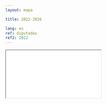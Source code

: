 ```yaml
---
layout: mapa

title: 2022-2026

lang: es
ref: diputados
ref2: 2022
---
```


<div>
<iframe class="mapa-iframe" src="../../repo_mapas/output/legislaturas/1989-presente/2022-2026_Diputados.html"></iframe>
</div>
